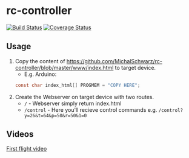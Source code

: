 # rc-controller

[![Build Status](https://travis-ci.org/MichalSchwarz/rc-controller.svg?branch=master)](https://travis-ci.org/MichalSchwarz/rc-controller)
[![Coverage Status](https://coveralls.io/repos/github/MichalSchwarz/rc-controller/badge.svg?branch=master)](https://coveralls.io/github/MichalSchwarz/rc-controller?branch=master)

## Usage

1. Copy the content of https://github.com/MichalSchwarz/rc-controller/blob/master/www/index.html to target device.
   * E.g. Arduino:
   ```c
   const char index_html[] PROGMEM = "COPY HERE";
   ```
2. Create the Webserver on target device with two routes.
   * `/` - Webserver simply return index.html
   * `/control` - Here you'll recieve control commands e.g. `/control?y=26&t=64&p=50&r=50&1=0`
   
## Videos

[First flight video](https://www.youtube.com/watch?v=AE7AcuQcWvU)
